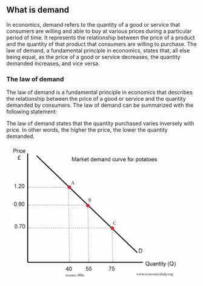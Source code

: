 ## What is demand

In economics, demand refers to the quantity of a good or service that consumers are willing and able to buy at various prices during a particular period of time. It represents the relationship between the price of a product and the quantity of that product that consumers are willing to purchase. The law of demand, a fundamental principle in economics, states that, all else being equal, as the price of a good or service decreases, the quantity demanded increases, and vice versa.

### The law of demand

The law of demand is a fundamental principle in economics that describes the relationship between the price of a good or service and the quantity demanded by consumers. The law of demand can be summarized with the following statement:

The law of demand states that the quantity purchased varies inversely with price. In other words, the higher the price, the lower the quantity demanded.

![Demand Curve](/images/demand-curve-law.jpg)

